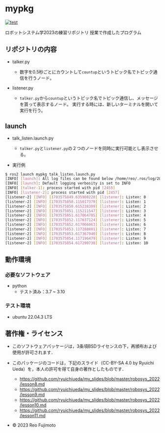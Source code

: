 # mypkg
[![test](https://github.com/reofujimoto/robosys2023/actions/workflows/test.yml/badge.svg)](https://github.com/reofujimoto/mypkg/actions)

ロボットシステム学2023の練習リポジトリ
授業で作成したプログラム

## リポジトリの内容
* talker.py
  * 数字を0.5秒ごとにカウントして`countup`というトピック名でトピック通信を行うノード。

* listener.py
  * `talker.py`から`countup`というトピック名でトピック通信し、メッセージを貰って表示するノード。  実行する時には、新しいターミナルを開いて実行を行う。  

## launch
* talk_listen.launch.py
  * `talker.py`と`listener.py`の２つのノードを同時に実行可能とし表示させる。

* 実行例

```bash
$ ros2 launch mypkg talk_listen.launch.py
[INFO] [launch]: All log files can be found below /home/reo/.ros/log/2023-12-26-16-30-48-665078-DESKTOP-V4N2IEO-2454
[INFO] [launch]: Default logging verbosity is set to INFO
[INFO] [talker-1]: process started with pid [2455]
[INFO] [listener-2]: process started with pid [2457]
[listener-2] [INFO] [1703575849.635908220] [listener]: Listen: 0
[listener-2] [INFO] [1703575850.115017370] [listener]: Listen: 1
[listener-2] [INFO] [1703575850.615238309] [listener]: Listen: 2
[listener-2] [INFO] [1703575851.115211547] [listener]: Listen: 3
[listener-2] [INFO] [1703575851.617064785] [listener]: Listen: 4
[listener-2] [INFO] [1703575852.117637124] [listener]: Listen: 5
[listener-2] [INFO] [1703575852.617066063] [listener]: Listen: 6
[listener-2] [INFO] [1703575853.117288801] [listener]: Listen: 7
[listener-2] [INFO] [1703575853.617367940] [listener]: Listen: 8
[listener-2] [INFO] [1703575854.117196479] [listener]: Listen: 9
[listener-2] [INFO] [1703575854.617290738] [listener]: Listen: 10
```

## 動作環境
### 必要なソフトウェア　

* python
  * テスト済み：3.7 ~ 3.10

### テスト環境
* ubuntu 22.04.3 LTS

## 著作権・ライセンス
* このソフトウェアパッケージは，3条項BSDライセンスの下，再頒布および使用が許可されます．
  
* このパッケージのコードは，下記のスライド（CC-BY-SA 4.0 by Ryuichi Ueda）を，本人の許可を得て自身の著作としたものです． 
  * https://github.com/ryuichiueda/my_slides/blob/master/robosys_2022/lesson8.md
  * https://github.com/ryuichiueda/my_slides/blob/master/robosys_2022/lesson9.md
  * https://github.com/ryuichiueda/my_slides/blob/master/robosys_2022/lesson10.md
  * https://github.com/ryuichiueda/my_slides/blob/master/robosys_2022/lesson11.md

* © 2023 Reo Fujimoto
